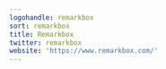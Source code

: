 ```yaml
---
logohandle: remarkbox
sort: remarkbox
title: Remarkbox
twitter: remarkbox
website: 'https://www.remarkbox.com/'
---
```

